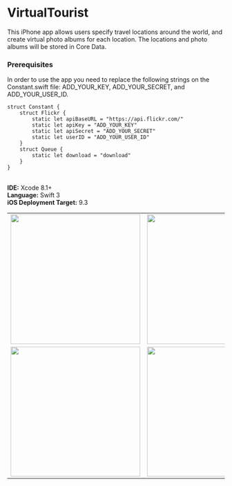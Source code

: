 # VirtualTourist
 This iPhone app allows users specify travel locations around the world, and create virtual photo albums for each location. The locations and photo albums will be stored in Core Data.

### Prerequisites
In order to use the app you need to replace the following strings on the Constant.swift file: ADD_YOUR_KEY, ADD_YOUR_SECRET, and ADD_YOUR_USER_ID.
```
struct Constant {
    struct Flickr {
        static let apiBaseURL = "https://api.flickr.com/"
        static let apiKey = "ADD_YOUR_KEY"
        static let apiSecret = "ADD_YOUR_SECRET"
        static let userID = "ADD_YOUR_USER_ID"
    }
    struct Queue {
        static let download = "download"
    }
}
```

<br><b>IDE:</b> Xcode 8.1+
<br><b>Language:</b> Swift 3
<br><b>iOS Deployment Target:</b> 9.3
<table>
<tr>
<td>
<kbd>
<img src="https://bennyspr.com/img/github/virtualTourist/Simulator_Screen_Shot_1.png" width="300">
</kbd>
</td>
<td>
<kbd>
<img src="https://bennyspr.com/img/github/virtualTourist/Simulator_Screen_Shot_2.png" width="300">
</kbd>
</td>
</tr>
<tr>
<td>
<kbd>
<img src="https://bennyspr.com/img/github/virtualTourist/Simulator_Screen_Shot_3.png" width="300">
</kbd>
</td>
<td>
<kbd>
<img src="https://bennyspr.com/img/github/virtualTourist/Simulator_Screen_Shot_4.png" width="300">
</kbd>
</td>
</tr>
</table>
